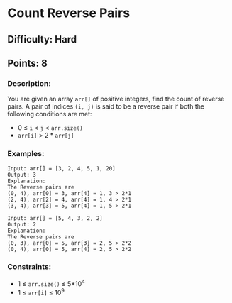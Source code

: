 # Count Reverse Pairs
## Difficulty: Hard
## Points: 8
### Description:
You are given an array `arr[]` of positive integers, find the count of reverse pairs. A pair of indices `(i, j)` is said to be a reverse pair if both the following conditions are met:

- 0 ≤ `i` < `j` < `arr.size()`
- `arr[i]` > 2 * `arr[j]`

### Examples:
```
Input: arr[] = [3, 2, 4, 5, 1, 20]
Output: 3
Explanation:
The Reverse pairs are 
(0, 4), arr[0] = 3, arr[4] = 1, 3 > 2*1 
(2, 4), arr[2] = 4, arr[4] = 1, 4 > 2*1 
(3, 4), arr[3] = 5, arr[4] = 1, 5 > 2*1 
```
```
Input: arr[] = [5, 4, 3, 2, 2]
Output: 2
Explanation:
The Reverse pairs are
(0, 3), arr[0] = 5, arr[3] = 2, 5 > 2*2
(0, 4), arr[0] = 5, arr[4] = 2, 5 > 2*2
```

### Constraints:
- 1 ≤ `arr.size()` ≤ 5*10<sup>4</sup>
- 1 ≤ `arr[i]` ≤ 10<sup>9</sup>
